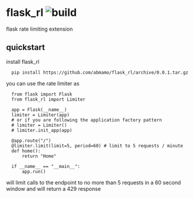 # flask_rl ![build](https://github.com/abmamo/flask_rl/workflows/build/badge.svg?branch=main)
flask rate limiting extension

## quickstart
install flask_rl
```
  pip install https://github.com/abmamo/flask_rl/archive/0.0.1.tar.gz
```
you can use the rate limiter as
```
  from flask import Flask
  from flask_rl import Limiter

  app = Flask(__name__)
  limiter = Limiter(app)
  # or if you are following the application factory pattern
  # limiter = Limiter()
  # limiter.init_app(app)

  @app.route("/")
  @limiter.limit(limit=5, period=60) # limit to 5 requests / minute
  def home():
      return "Home"

  if __name__ == "__main__":
      app.run()
```
will limit calls to the endpoint to no more than 5 requests in a 60 second window and will return a 429 response
